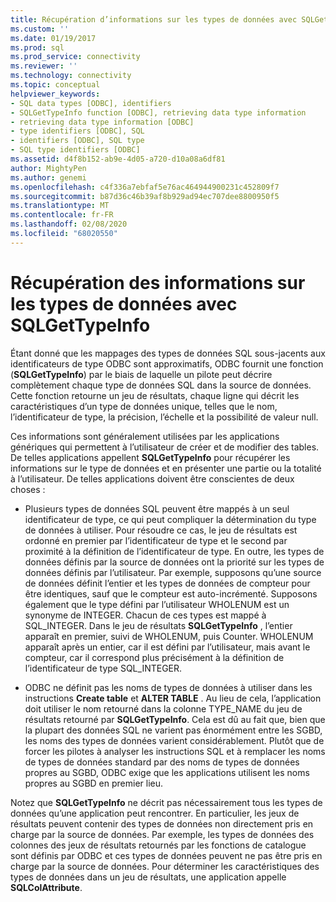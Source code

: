 ```yaml
---
title: Récupération d’informations sur les types de données avec SQLGetTypeInfo | Microsoft Docs
ms.custom: ''
ms.date: 01/19/2017
ms.prod: sql
ms.prod_service: connectivity
ms.reviewer: ''
ms.technology: connectivity
ms.topic: conceptual
helpviewer_keywords:
- SQL data types [ODBC], identifiers
- SQLGetTypeInfo function [ODBC], retrieving data type information
- retrieving data type information [ODBC]
- type identifiers [ODBC], SQL
- identifiers [ODBC], SQL type
- SQL type identifiers [ODBC]
ms.assetid: d4f8b152-ab9e-4d05-a720-d10a08a6df81
author: MightyPen
ms.author: genemi
ms.openlocfilehash: c4f336a7ebfaf5e76ac464944900231c452809f7
ms.sourcegitcommit: b87d36c46b39af8b929ad94ec707dee8800950f5
ms.translationtype: MT
ms.contentlocale: fr-FR
ms.lasthandoff: 02/08/2020
ms.locfileid: "68020550"
---
```

# <a name="retrieving-data-type-information-with-sqlgettypeinfo"></a>Récupération des informations sur les types de données avec SQLGetTypeInfo
Étant donné que les mappages des types de données SQL sous-jacents aux identificateurs de type ODBC sont approximatifs, ODBC fournit une fonction (**SQLGetTypeInfo**) par le biais de laquelle un pilote peut décrire complètement chaque type de données SQL dans la source de données. Cette fonction retourne un jeu de résultats, chaque ligne qui décrit les caractéristiques d’un type de données unique, telles que le nom, l’identificateur de type, la précision, l’échelle et la possibilité de valeur null.  
  
 Ces informations sont généralement utilisées par les applications génériques qui permettent à l’utilisateur de créer et de modifier des tables. De telles applications appellent **SQLGetTypeInfo** pour récupérer les informations sur le type de données et en présenter une partie ou la totalité à l’utilisateur. De telles applications doivent être conscientes de deux choses :  
  
-   Plusieurs types de données SQL peuvent être mappés à un seul identificateur de type, ce qui peut compliquer la détermination du type de données à utiliser. Pour résoudre ce cas, le jeu de résultats est ordonné en premier par l’identificateur de type et le second par proximité à la définition de l’identificateur de type. En outre, les types de données définis par la source de données ont la priorité sur les types de données définis par l’utilisateur. Par exemple, supposons qu’une source de données définit l’entier et les types de données de compteur pour être identiques, sauf que le compteur est auto-incrémenté. Supposons également que le type défini par l’utilisateur WHOLENUM est un synonyme de INTEGER. Chacun de ces types est mappé à SQL_INTEGER. Dans le jeu de résultats **SQLGetTypeInfo** , l’entier apparaît en premier, suivi de WHOLENUM, puis Counter. WHOLENUM apparaît après un entier, car il est défini par l’utilisateur, mais avant le compteur, car il correspond plus précisément à la définition de l’identificateur de type SQL_INTEGER.  
  
-   ODBC ne définit pas les noms de types de données à utiliser dans les instructions **Create table** et **ALTER TABLE** . Au lieu de cela, l’application doit utiliser le nom retourné dans la colonne TYPE_NAME du jeu de résultats retourné par **SQLGetTypeInfo**. Cela est dû au fait que, bien que la plupart des données SQL ne varient pas énormément entre les SGBD, les noms des types de données varient considérablement. Plutôt que de forcer les pilotes à analyser les instructions SQL et à remplacer les noms de types de données standard par des noms de types de données propres au SGBD, ODBC exige que les applications utilisent les noms propres au SGBD en premier lieu.  
  
 Notez que **SQLGetTypeInfo** ne décrit pas nécessairement tous les types de données qu’une application peut rencontrer. En particulier, les jeux de résultats peuvent contenir des types de données non directement pris en charge par la source de données. Par exemple, les types de données des colonnes des jeux de résultats retournés par les fonctions de catalogue sont définis par ODBC et ces types de données peuvent ne pas être pris en charge par la source de données. Pour déterminer les caractéristiques des types de données dans un jeu de résultats, une application appelle **SQLColAttribute**.
